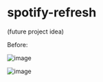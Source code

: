 # spotify-refresh

(future project idea)

Before:

![image](https://user-images.githubusercontent.com/128275602/227711938-de5bc2c2-8e2a-46c1-aef2-5028b1103171.png)

![image](https://user-images.githubusercontent.com/128275602/227711871-577e702e-439f-44bb-8ad9-e46b2810cebd.png)
